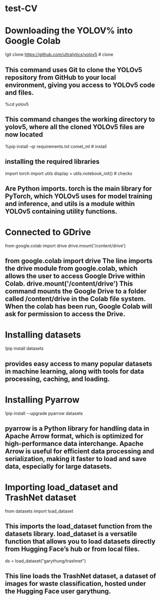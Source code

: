 # test-CV
# Downloading the YOLOV% into Google Colab
!git clone https://github.com/ultralytics/yolov5  # clone
## This command uses Git to clone the YOLOv5 repository from GitHub to your local environment, giving you access to YOLOv5 code and files.

%cd yolov5
## This command changes the working directory to yolov5, where all the cloned YOLOv5 files are now located

%pip install -qr requirements.txt comet_ml  # install
## installing the required libraries

import torch
import utils
display = utils.notebook_init()  # checks
## Are Python imports. torch is the main library for PyTorch, which YOLOv5 uses for model training and inference, and utils is a module within YOLOv5 containing utility functions.

# Connected to GDrive
from google.colab import drive
drive.mount('/content/drive')
## from google.colab import drive The line imports the drive module from google.colab, which allows the user to access Google Drive within Colab. drive.mount('/content/drive') This command mounts the Google Drive to a folder called /content/drive in the Colab file system. When the colab has been run, Google Colab will ask for permission to access the Drive.


# Installing datasets
!pip install datasets
## provides easy access to many popular datasets in machine learning, along with tools for data processing, caching, and loading.


# Installing Pyarrow
!pip install --upgrade pyarrow datasets
## pyarrow is a Python library for handling data in Apache Arrow format, which is optimized for high-performance data interchange. Apache Arrow is useful for efficient data processing and serialization, making it faster to load and save data, especially for large datasets.


# Importing load_dataset and TrashNet dataset
from datasets import load_dataset
## This imports the load_dataset function from the datasets library. load_dataset is a versatile function that allows you to load datasets directly from Hugging Face’s hub or from local files.
ds = load_dataset("garythung/trashnet")
## This line loads the TrashNet dataset, a dataset of images for waste classification, hosted under the Hugging Face user garythung.





